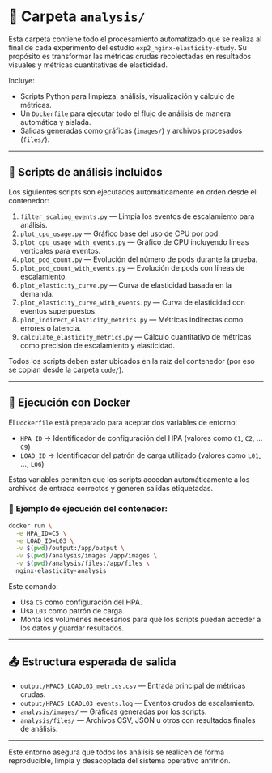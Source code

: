 # 📂 Carpeta `analysis/`

Esta carpeta contiene todo el procesamiento automatizado que se realiza al final de cada experimento del estudio `exp2_nginx-elasticity-study`. Su propósito es transformar las métricas crudas recolectadas en resultados visuales y métricas cuantitativas de elasticidad.

Incluye:
- Scripts Python para limpieza, análisis, visualización y cálculo de métricas.
- Un `Dockerfile` para ejecutar todo el flujo de análisis de manera automática y aislada.
- Salidas generadas como gráficas (`images/`) y archivos procesados (`files/`).

---

## 🐍 Scripts de análisis incluidos

Los siguientes scripts son ejecutados automáticamente en orden desde el contenedor:

1. `filter_scaling_events.py` — Limpia los eventos de escalamiento para análisis.
2. `plot_cpu_usage.py` — Gráfico base del uso de CPU por pod.
3. `plot_cpu_usage_with_events.py` — Gráfico de CPU incluyendo líneas verticales para eventos.
4. `plot_pod_count.py` — Evolución del número de pods durante la prueba.
5. `plot_pod_count_with_events.py` — Evolución de pods con líneas de escalamiento.
6. `plot_elasticity_curve.py` — Curva de elasticidad basada en la demanda.
7. `plot_elasticity_curve_with_events.py` — Curva de elasticidad con eventos superpuestos.
8. `plot_indirect_elasticity_metrics.py` — Métricas indirectas como errores o latencia.
9. `calculate_elasticity_metrics.py` — Cálculo cuantitativo de métricas como precisión de escalamiento y elasticidad.

Todos los scripts deben estar ubicados en la raíz del contenedor (por eso se copian desde la carpeta `code/`).

---

## 🐳 Ejecución con Docker

El `Dockerfile` está preparado para aceptar dos variables de entorno:

- `HPA_ID` → Identificador de configuración del HPA (valores como `C1`, `C2`, ... `C9`)
- `LOAD_ID` → Identificador del patrón de carga utilizado (valores como `L01`, ..., `L06`)

Estas variables permiten que los scripts accedan automáticamente a los archivos de entrada correctos y generen salidas etiquetadas.

### 🔧 Ejemplo de ejecución del contenedor:

```bash
docker run \
  -e HPA_ID=C5 \
  -e LOAD_ID=L03 \
  -v $(pwd)/output:/app/output \
  -v $(pwd)/analysis/images:/app/images \
  -v $(pwd)/analysis/files:/app/files \
  nginx-elasticity-analysis
```

Este comando:
- Usa `C5` como configuración del HPA.
- Usa `L03` como patrón de carga.
- Monta los volúmenes necesarios para que los scripts puedan acceder a los datos y guardar resultados.

---

## 📤 Estructura esperada de salida

- `output/HPAC5_LOADL03_metrics.csv` — Entrada principal de métricas crudas.
- `output/HPAC5_LOADL03_events.log` — Eventos crudos de escalamiento.
- `analysis/images/` — Gráficas generadas por los scripts.
- `analysis/files/` — Archivos CSV, JSON u otros con resultados finales de análisis.

---

Este entorno asegura que todos los análisis se realicen de forma reproducible, limpia y desacoplada del sistema operativo anfitrión.

